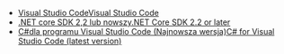 * [<span data-ttu-id="e39d9-101">Visual Studio Code</span><span class="sxs-lookup"><span data-stu-id="e39d9-101">Visual Studio Code</span></span>](https://code.visualstudio.com/download)
* [<span data-ttu-id="e39d9-102">.NET core SDK 2,2 lub nowszy</span><span class="sxs-lookup"><span data-stu-id="e39d9-102">.NET Core SDK 2.2 or later</span></span>](https://www.microsoft.com/net/download/all)
* [<span data-ttu-id="e39d9-103">C#dla programu Visual Studio Code (Najnowsza wersja)</span><span class="sxs-lookup"><span data-stu-id="e39d9-103">C# for Visual Studio Code (latest version)</span></span>](https://marketplace.visualstudio.com/items?itemName=ms-vscode.csharp)